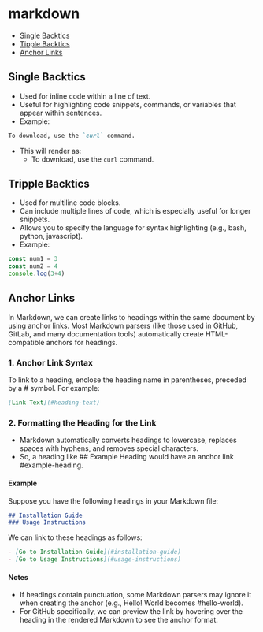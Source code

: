 # markdown

- [Single Backtics](#single-backtics)
- [Tipple Backtics](#tripple-backtics)
- [Anchor Links](#anchor-links)


## Single Backtics
- Used for inline code within a line of text.
- Useful for highlighting code snippets, commands, or variables that appear within sentences.
- Example: 
```markdown
To download, use the `curl` command.
```
- This will render as: 
    - To download, use the `curl` command.

## Tripple Backtics
- Used for multiline code blocks.
- Can include multiple lines of code, which is especially useful for longer snippets.
- Allows you to specify the language for syntax highlighting (e.g., bash, python, javascript).
- Example:
```javascript
const num1 = 3
const num2 = 4
console.log(3+4)
```

## Anchor Links
In Markdown, we can create links to headings within the same document by using anchor links. Most Markdown parsers (like those used in GitHub, GitLab, and many documentation tools) automatically create HTML-compatible anchors for headings.

### 1. Anchor Link Syntax
To link to a heading, enclose the heading name in parentheses, preceded by a # symbol. For example:
```markdown
[Link Text](#heading-text)
```

### 2. Formatting the Heading for the Link
- Markdown automatically converts headings to lowercase, replaces spaces with hyphens, and removes special characters.
- So, a heading like ## Example Heading would have an anchor link #example-heading.

#### Example
Suppose you have the following headings in your Markdown file:
```markdown
## Installation Guide
### Usage Instructions
```
We can link to these headings as follows:
```markdown
- [Go to Installation Guide](#installation-guide)
- [Go to Usage Instructions](#usage-instructions)
```
#### Notes
- If headings contain punctuation, some Markdown parsers may ignore it when creating the anchor (e.g., Hello! World becomes #hello-world).
- For GitHub specifically, we can preview the link by hovering over the heading in the rendered Markdown to see the anchor format.



